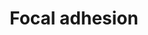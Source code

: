 ---
annotations:
- type: Pathway Ontology
  value: cell adhesion signaling pathway
authors:
- Mkutmon
- Eweitz
description: 'Cell-matrix adhesions play essential roles in important biological processes
  including cell motility, cell proliferation, cell differentiation, regulation of
  gene expression and cell survival. At the cell-extracellular matrix contact points,
  specialized structures are formed and termed focal adhesions, where bundles of actin
  filaments are anchored to transmembrane receptors of the integrin family through
  a multi-molecular complex of junctional plaque proteins. Some of the constituents
  of focal adhesions participate in the structural link between membrane receptors
  and the actin cytoskeleton, while others are signalling molecules, including different
  protein kinases and phosphatases, their substrates, and various adapter proteins.
  Integrin signaling is dependent upon the non-receptor tyrosine kinase activities
  of the FAK and src proteins as well as the adaptor protein functions of FAK, src
  and Shc to initiate downstream signaling events. These signalling events culminate
  in reorganization of the actin cytoskeleton; a prerequisite for changes in cell
  shape and motility, and gene expression. Similar morphological alterations and modulation
  of gene expression are initiated by the binding of growth factors to their respective
  receptors, emphasizing the considerable crosstalk between adhesion- and growth factor-mediated
  signalling.  Source: KEGG http://www.genome.jp/kegg/pathway/hsa/hsa04510.html'
last-edited: 2021-05-21
organisms:
- Bos taurus
redirect_from:
- /index.php/Pathway:WP3197
- /instance/WP3197
schema-jsonld:
- '@context': https://schema.org/
  '@id': https://wikipathways.github.io/pathways/WP3197.html
  '@type': Dataset
  creator:
    '@type': Organization
    name: WikiPathways
  description: 'Cell-matrix adhesions play essential roles in important biological
    processes including cell motility, cell proliferation, cell differentiation, regulation
    of gene expression and cell survival. At the cell-extracellular matrix contact
    points, specialized structures are formed and termed focal adhesions, where bundles
    of actin filaments are anchored to transmembrane receptors of the integrin family
    through a multi-molecular complex of junctional plaque proteins. Some of the constituents
    of focal adhesions participate in the structural link between membrane receptors
    and the actin cytoskeleton, while others are signalling molecules, including different
    protein kinases and phosphatases, their substrates, and various adapter proteins.
    Integrin signaling is dependent upon the non-receptor tyrosine kinase activities
    of the FAK and src proteins as well as the adaptor protein functions of FAK, src
    and Shc to initiate downstream signaling events. These signalling events culminate
    in reorganization of the actin cytoskeleton; a prerequisite for changes in cell
    shape and motility, and gene expression. Similar morphological alterations and
    modulation of gene expression are initiated by the binding of growth factors to
    their respective receptors, emphasizing the considerable crosstalk between adhesion-
    and growth factor-mediated signalling.  Source: KEGG http://www.genome.jp/kegg/pathway/hsa/hsa04510.html'
  keywords:
  - PIK3R1
  - VASP
  - COL5A2
  - RAPGEF1
  - PDPK1
  - BAD
  - EGF
  - COMP
  - ERBB2
  - COL1A1
  - COL4A4
  - CCND1
  - CDC42
  - FN1
  - PARVB
  - INTB3
  - PIP3
  - MAPK9
  - MAP2K1
  - ITGAL
  - ITGA4
  - COL4A6
  - LAMC2
  - SRC
  - ITGA10
  - STYK1
  - FLNA
  - MAPK1
  - VEGFB
  - ACTG1
  - VWF
  - MAPK8
  - PDGFD
  - MAPK4
  - BIRC2
  - MAPK12
  - HCK
  - HRAS
  - BLK
  - COL6A2
  - TNC
  - TNR
  - LAMA4
  - RHOA
  - PAK7
  - COL2A1
  - RAC1
  - CCND2
  - VEGFA
  - GSK3B
  - ELK1
  - PAK2
  - PGF
  - ITGA5
  - RAC3
  - SPP1
  - LAMA2
  - ARHGAP5
  - THBS4
  - MAP2K2
  - ITGB4
  - PIK3R4
  - PDGFC
  - MYL6
  - Crk1
  - VTN
  - CTNNB1
  - ACTB
  - DOCK1
  - ACTN1
  - CAV2
  - CRK
  - ARAF
  - PAK6
  - ROCK1
  - THBS1
  - SRMS
  - PPP1R12A
  - BIRC4
  - RHOB
  - RAC2
  - LAMC3
  - ITGAM
  - LAMC1
  - VAV1
  - DIAPH1
  - KDR
  - ITGAX
  - PIP5K1C
  - PAK1
  - COL11A2
  - PAK3
  - LAMB3
  - THBS2
  - COL5A1
  - TLN1
  - CAPN1
  - TNK2
  - PIK3R2
  - LAMA1
  - THBS3
  - RAF1
  - FYN
  - CAV1
  - MYLK
  - SHC1
  - FGR
  - ROCK2
  - MAPK6
  - FARP2
  - IBSP
  - PIK3R5
  - ITGAV
  - PTK6
  - ITGAE
  - ITGB6
  - MAP2K3
  - C-MET
  - BRAF
  - IGF-I
  - CHAD
  - PIK3CD
  - LAMB1
  - ITGB7
  - CCND3
  - MAP2K5
  - SEPP1
  - BCL2
  - IGF1R
  - BCAR1
  - PTK2
  - ITGA8
  - RAP1A
  - ITGAD
  - COL11A1
  - RAP1B
  - AKT3
  - PTEN
  - SHC3
  - TXK
  - COL5A3
  - GRB2
  - ITGB8
  - LAMA5
  - FLT1
  - HGF
  - PIP2
  - ITGA7
  - ITGA2
  - MAPK7
  - MAP2K6
  - AKT1
  - PIK3CB
  - COL3A1
  - MYLK2
  - PAK4
  - ITGA3
  - ITGB5
  - PXN
  - PDGFRB
  - LAMA3
  - PDGFA
  - ITGA11
  - PDGFB
  - COL4A1
  - PIK3CG
  - JUN
  - TNK1
  - COL4A2
  - CAV3
  - ITGA9
  - ITGB1
  - TESK2
  - TNN
  - COL1A2
  - PIK3CA
  - RELN
  - EGFR
  - VEGFC
  - ITGA2B
  - ZYX
  - SOS1
  - VCL
  - PDGFRA
  - TNXB
  - ITGB2
  - AKT2
  - BIRC3
  - PELO
  - FIGF
  - ILK
  - ITGA6
  license: CC0
  name: Focal adhesion
seo: CreativeWork
title: Focal adhesion
wpid: WP3197
---